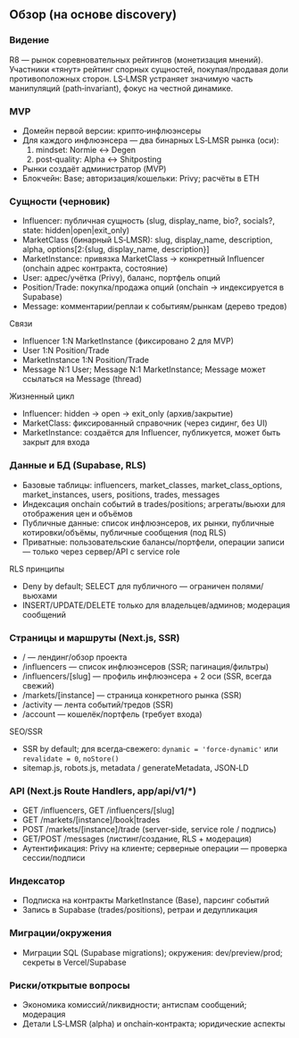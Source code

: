 ## Обзор (на основе discovery)

### Видение
R8 — рынок соревновательных рейтингов (монетизация мнений). Участники «тянут» рейтинг спорных сущностей, покупая/продавая доли противоположных сторон. LS‑LMSR устраняет значимую часть манипуляций (path‑invariant), фокус на честной динамике.

### MVP
- Домейн первой версии: крипто‑инфлюэнсеры
- Для каждого инфлюэнсера — два бинарных LS‑LMSR рынка (оси):
  1) mindset: Normie ↔ Degen
  2) post‑quality: Alpha ↔ Shitposting
- Рынки создаёт администратор (MVP)
- Блокчейн: Base; авторизация/кошельки: Privy; расчёты в ETH

### Сущности (черновик)
- Influencer: публичная сущность (slug, display_name, bio?, socials?, state: hidden|open|exit_only)
- MarketClass (бинарный LS‑LMSR): slug, display_name, description, alpha, options[2:{slug, display_name, description}]
- MarketInstance: привязка MarketClass → конкретный Influencer (onchain адрес контракта, состояние)
- User: адрес/учётка (Privy), баланс, портфель опций
- Position/Trade: покупка/продажа опций (onchain → индексируется в Supabase)
- Message: комментарии/реплаи к событиям/рынкам (дерево тредов)

Связи
- Influencer 1:N MarketInstance (фиксировано 2 для MVP)
- User 1:N Position/Trade
- MarketInstance 1:N Position/Trade
- Message N:1 User; Message N:1 MarketInstance; Message может ссылаться на Message (thread)

Жизненный цикл
- Influencer: hidden → open → exit_only (архив/закрытие)
- MarketClass: фиксированный справочник (через сидинг, без UI)
- MarketInstance: создаётся для Influencer, публикуется, может быть закрыт для входа

### Данные и БД (Supabase, RLS)
- Базовые таблицы: influencers, market_classes, market_class_options, market_instances, users, positions, trades, messages
- Индексация onchain событий в trades/positions; агрегаты/вьюхи для отображения цен и объёмов
- Публичные данные: список инфлюэнсеров, их рынки, публичные котировки/объёмы, публичные сообщения (под RLS)
- Приватные: пользовательские балансы/портфели, операции записи — только через сервер/API с service role

RLS принципы
- Deny by default; SELECT для публичного — ограничен полями/вьюхами
- INSERT/UPDATE/DELETE только для владельцев/админов; модерация сообщений

### Страницы и маршруты (Next.js, SSR)
- /           — лендинг/обзор проекта
- /influencers — список инфлюэнсеров (SSR; пагинация/фильтры)
- /influencers/[slug] — профиль инфлюэнсера + 2 оси (SSR, всегда свежий)
- /markets/[instance] — страница конкретного рынка (SSR)
- /activity — лента событий/тредов (SSR)
- /account — кошелёк/портфель (требует входа)

SEO/SSR
- SSR by default; для всегда‑свежего: `dynamic = 'force-dynamic'` или `revalidate = 0`, `noStore()`
- sitemap.js, robots.js, metadata / generateMetadata, JSON‑LD

### API (Next.js Route Handlers, app/api/v1/*)
- GET /influencers, GET /influencers/[slug]
- GET /markets/[instance]/book|trades
- POST /markets/[instance]/trade (server‑side, service role / подпись)
- GET/POST /messages (листинг/создание, RLS + модерация)
- Аутентификация: Privy на клиенте; серверные операции — проверка сессии/подписи

### Индексатор
- Подписка на контракты MarketInstance (Base), парсинг событий
- Запись в Supabase (trades/positions), ретраи и дедупликация

### Миграции/окружения
- Миграции SQL (Supabase migrations); окружения: dev/preview/prod; секреты в Vercel/Supabase

### Риски/открытые вопросы
- Экономика комиссий/ликвидности; антиспам сообщений; модерация
- Детали LS‑LMSR (alpha) и onchain‑контракта; юридические аспекты


